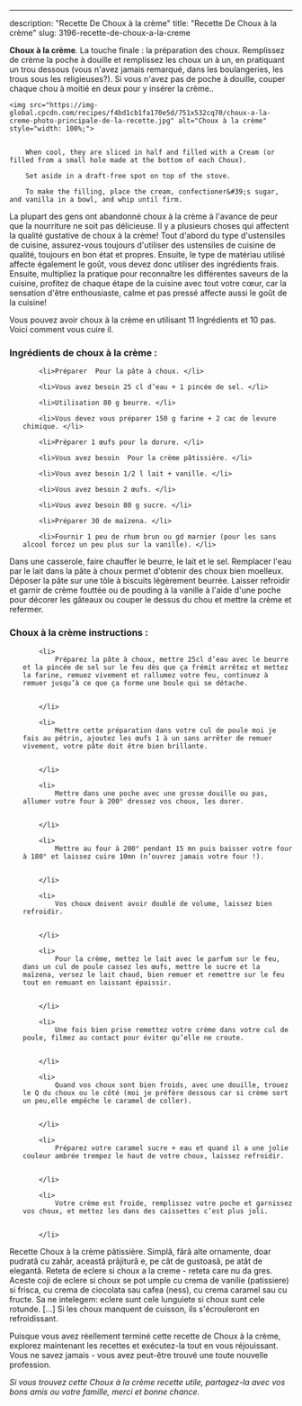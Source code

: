 ---
description: "Recette De Choux à la crème"
title: "Recette De Choux à la crème"
slug: 3196-recette-de-choux-a-la-creme

<p>
	<strong>Choux à la crème</strong>. 
	La touche finale : la préparation des choux. Remplissez de crème la poche à douille et remplissez les choux un à un, en pratiquant un trou dessous (vous n&#39;avez jamais remarqué, dans les boulangeries, les trous sous les religieuses?). Si vous n&#39;avez pas de poche à douille, couper chaque chou à moitié en deux pour y insérer la crème..
</p>
<p>
	
	<img src="https://img-global.cpcdn.com/recipes/f4bd1cb1fa170e5d/751x532cq70/choux-a-la-creme-photo-principale-de-la-recette.jpg" alt="Choux à la crème" style="width: 100%;">
	
	
		When cool, they are sliced in half and filled with a Cream (or filled from a small hole made at the bottom of each Choux).
	
		Set aside in a draft-free spot on top of the stove.
	
		To make the filling, place the cream, confectioner&#39;s sugar, and vanilla in a bowl, and whip until firm.
	
</p>

La plupart des gens ont abandonné choux à la crème à l'avance de peur que la nourriture ne soit pas délicieuse. Il y a plusieurs choses qui affectent la qualité gustative de choux à la crème! Tout d'abord du type d'ustensiles de cuisine, assurez-vous toujours d'utiliser des ustensiles de cuisine de qualité, toujours en bon état et propres. Ensuite, le type de matériau utilisé affecte également le goût, vous devez donc utiliser des ingrédients frais. Ensuite, multipliez la pratique pour reconnaître les différentes saveurs de la cuisine, profitez de chaque étape de la cuisine avec tout votre cœur, car la sensation d'être enthousiaste, calme et pas pressé affecte aussi le goût de la cuisine!

<!--inarticleads1-->

Vous pouvez avoir choux à la crème en utilisant 11 Ingrédients et 10 pas. Voici comment vous cuire il.

<h3>Ingrédients de choux à la crème :</h3>

<ol>
	
		<li>Préparer  Pour la pâte à choux. </li>
	
		<li>Vous avez besoin 25 cl d’eau + 1 pincée de sel. </li>
	
		<li>Utilisation 80 g beurre. </li>
	
		<li>Vous devez vous préparer 150 g farine + 2 cac de levure chimique. </li>
	
		<li>Préparer 1 œufs pour la dorure. </li>
	
		<li>Vous avez besoin  Pour la crème pâtissière. </li>
	
		<li>Vous avez besoin 1/2 l lait + vanille. </li>
	
		<li>Vous avez besoin 2 œufs. </li>
	
		<li>Vous avez besoin 80 g sucre. </li>
	
		<li>Préparer 30 de maïzena. </li>
	
		<li>Fournir 1 peu de rhum brun ou gd marnier (pour les sans alcool forcez un peu plus sur la vanille). </li>
	
</ol>

Dans une casserole, faire chauffer le beurre, le lait et le sel. Remplacer l&#39;eau par le lait dans la pâte à choux permet d&#39;obtenir des choux bien moelleux. Déposer la pâte sur une tôle à biscuits légèrement beurrée. Laisser refroidir et garnir de crème fouttée ou de pouding à la vanille à l&#39;aide d&#39;une poche pour décorer les gâteaux ou couper le dessus du chou et mettre la crème et refermer. 

<!--inarticleads2-->

<h3>Choux à la crème instructions :</h3>

<ol>
	
		<li>
			Préparez la pâte à choux, mettre 25cl d’eau avec le beurre et la pincée de sel sur le feu dès que ça frémit arrêtez et mettez la farine, remuez vivement et rallumez votre feu, continuez à remuer jusqu’à ce que ça forme une boule qui se détache.
			
			
		</li>
	
		<li>
			Mettre cette préparation dans votre cul de poule moi je fais au pétrin, ajoutez les œufs 1 à un sans arrêter de remuer vivement, votre pâte doit être bien brillante.
			
			
		</li>
	
		<li>
			Mettre dans une poche avec une grosse douille ou pas, allumer votre four à 200° dressez vos choux, les dorer.
			
			
		</li>
	
		<li>
			Mettre au four à 200° pendant 15 mn puis baisser votre four à 180° et laissez cuire 10mn (n’ouvrez jamais votre four !).
			
			
		</li>
	
		<li>
			Vos choux doivent avoir doublé de volume, laissez bien refroidir.
			
			
		</li>
	
		<li>
			Pour la crème, mettez le lait avec le parfum sur le feu, dans un cul de poule cassez les œufs, mettre le sucre et la maïzena, versez le lait chaud, bien remuer et remettre sur le feu tout en remuant en laissant épaissir.
			
			
		</li>
	
		<li>
			Une fois bien prise remettez votre crème dans votre cul de poule, filmez au contact pour éviter qu’elle ne croute.
			
			
		</li>
	
		<li>
			Quand vos choux sont bien froids, avec une douille, trouez le Q du choux ou le côté (moi je préfère dessous car si crème sort un peu,elle empêche le caramel de coller).
			
			
		</li>
	
		<li>
			Préparez votre caramel sucre + eau et quand il a une jolie couleur ambrée trempez le haut de votre choux, laissez refroidir.
			
			
		</li>
	
		<li>
			Votre crème est froide, remplissez votre poche et garnissez vos choux, et mettez les dans des caissettes c’est plus joli.
			
			
		</li>
	
</ol>

Recette Choux à la crème pâtissière. Simplă, fără alte ornamente, doar pudrată cu zahăr, această prăjitură e, pe cât de gustoasă, pe atât de elegantă. Reteta de eclere si choux a la creme - reteta care nu da gres. Aceste coji de eclere si choux se pot umple cu crema de vanilie (patissiere) si frisca, cu crema de ciocolata sau cafea (ness), cu crema caramel sau cu fructe. Sa ne intelegem: eclere sunt cele lunguiete si choux sunt cele rotunde. […] Si les choux manquent de cuisson, ils s&#39;écrouleront en refroidissant. 

<!--inarticleads1-->

<p>
Puisque vous avez réellement terminé cette recette de Choux à la crème, explorez maintenant les recettes et exécutez-la tout en vous réjouissant. Vous ne savez jamais - vous avez peut-être trouvé une toute nouvelle profession.
</p>

<p>
<i>Si vous trouvez cette Choux à la crème recette utile, partagez-la avec vos bons amis ou votre famille, merci et bonne chance.</i>
</p>
